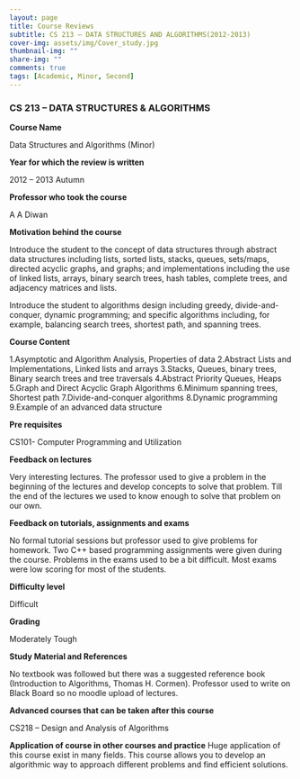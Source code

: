 ```yaml
---
layout: page
title: Course Reviews
subtitle: CS 213 – DATA STRUCTURES AND ALGORITHMS(2012-2013)
cover-img: assets/img/Cover_study.jpg
thumbnail-img: ""
share-img: ""
comments: true
tags: [Academic, Minor, Second]
---
```


### CS 213 – DATA STRUCTURES & ALGORITHMS

**Course Name**

Data Structures and Algorithms (Minor)

**Year for which the review is written**

2012 – 2013 Autumn

**Professor who took the course**

A A Diwan

**Motivation behind the course**

Introduce the student to the concept of data structures through abstract data structures including lists, sorted lists, stacks, queues, sets/maps, directed acyclic graphs, and graphs; and implementations including the use of linked lists, arrays, binary search trees, hash tables, complete trees, and adjacency matrices and lists.

Introduce the student to algorithms design including greedy, divide-and-conquer, dynamic programming; and specific algorithms including, for example, balancing search trees, shortest path, and spanning trees.



**Course Content**

1.Asymptotic and Algorithm Analysis, Properties of data
2.Abstract Lists and Implementations, Linked lists and arrays
3.Stacks, Queues, binary trees, Binary search trees and tree traversals
4.Abstract Priority Queues, Heaps
5.Graph and Direct Acyclic Graph Algorithms
6.Minimum spanning trees, Shortest path
7.Divide-and-conquer algorithms
8.Dynamic programming
9.Example of an advanced data structure

**Pre requisites**

CS101- Computer Programming and Utilization

**Feedback on lectures**

Very interesting lectures. The professor used to give a problem in the beginning of the lectures and develop concepts to solve that problem. Till the end of the lectures we used to know enough to solve that problem on our own.

**Feedback on tutorials, assignments and exams**

No formal tutorial sessions but professor used to give problems for homework. Two C++ based programming assignments were given during the course. Problems in the exams used to be a bit difficult. Most exams were low scoring for most of the students.

**Difficulty level**

Difficult

**Grading**

Moderately Tough


**Study Material and References** 

No textbook was followed but there was a suggested reference book (Introduction to Algorithms, Thomas H. Cormen). Professor used to write on Black Board so no moodle upload of lectures.

**Advanced courses that can be taken after this course**

CS218 – Design and Analysis of Algorithms

**Application of course in other courses and practice**
Huge application of this course exist in many fields. This course allows you to develop an algorithmic way to approach different problems and find efficient solutions.